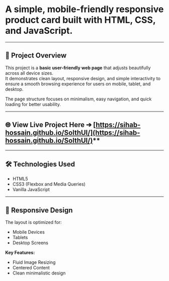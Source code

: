 

# A simple, mobile-friendly responsive product card built with **HTML**, **CSS**, and **JavaScript**.

---

## 🚀 Project Overview

This project is a **basic user-friendly web page** that adjusts beautifully across all device sizes.  
It demonstrates clean layout, responsive design, and simple interactivity to ensure a smooth browsing experience for users on mobile, tablet, and desktop.

The page structure focuses on minimalism, easy navigation, and quick loading for better usability.


---

## 🌐 View Live Project Here ➔ [https://sihab-hossain.github.io/SolthUI/](https://sihab-hossain.github.io/SolthUI/)**

---

## 🛠️ Technologies Used

- HTML5
- CSS3 (Flexbox and Media Queries)
- Vanilla JavaScript 

---

## 📱 Responsive Design

The layout is optimized for:
- Mobile Devices
- Tablets
- Desktop Screens

**Key Features:**
- Fluid Image Resizing
- Centered Content
- Clean minimalistic design



